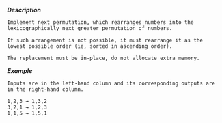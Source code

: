 ***Description***

    Implement next permutation, which rearranges numbers into the lexicographically next greater permutation of numbers.

    If such arrangement is not possible, it must rearrange it as the lowest possible order (ie, sorted in ascending order).

    The replacement must be in-place, do not allocate extra memory.

***Example***

    Inputs are in the left-hand column and its corresponding outputs are in the right-hand column.
    
    1,2,3 → 1,3,2
    3,2,1 → 1,2,3
    1,1,5 → 1,5,1
